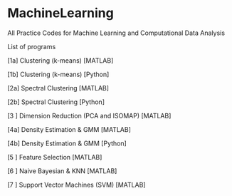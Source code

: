 # MachineLearning
All Practice Codes for Machine Learning and Computational Data Analysis



List of programs

[1a] Clustering (k-means) [MATLAB]

[1b] Clustering (k-means) [Python]


[2a] Spectral Clustering  [MATLAB]

[2b] Spectral Clustering  [Python]


[3 ] Dimension Reduction (PCA and ISOMAP)  [MATLAB]


[4a] Density Estimation & GMM  [MATLAB]

[4b] Density Estimation & GMM  [Python]


[5 ] Feature Selection [MATLAB]


[6 ] Naive Bayesian & KNN [MATLAB]


[7 ] Support Vector Machines (SVM) [MATLAB]
